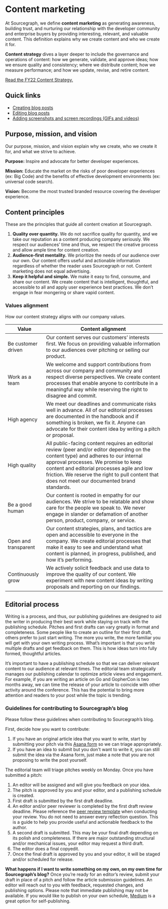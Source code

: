 # Content marketing 

At Sourcegraph, we define **content marketing** as generating awareness, building trust, and nurturing our relationship with the developer community and enterprise buyers by providing interesting, relevant, and valuable content. This definition explains why we create content and who we create it for. 

**Content strategy** dives a layer deeper to include the governance and operations of content: how we generate, validate, and approve ideas; how we ensure quality and consistency; where we distribute content; how we measure performance; and how we update, revise, and retire content.

[Read the FY22 Content Strategy.](https://docs.google.com/document/d/1uz9AN5ZiGkbVD5mQmoKNO4mdbKaI1lukQcxPB2JiPx4/edit#)


## Quick links

- [Creating blog posts](/blog/creating_blog_posts.md)
- [Editing blog posts](/blog/creating_blog_posts.md#editing-blog-posts)
- [Adding screenshots and screen recordings (GIFs and videos)](marketing/adding_screenshots_screen_recording.md)

## Purpose, mission, and vision

Our purpose, mission, and vision explain why we create, who we create it for, and what we strive to achieve.

**Purpose:** Inspire and advocate for better developer experiences.

**Mission:** Educate the market on the risks of poor developer experiences (ex: Big Code) and the benefits of effective development environments (ex: universal code search).

**Vision:** Become the most trusted branded resource
covering the developer experience.


## Content principles

These are the principles that guide all content creation at Sourcegraph. 

1. **Quality over quantity.** We do not sacrifice quality for quantity, and we take our reputation as a content producing company seriously. We respect our audiences’ time and thus, we respect the creative process and allow ample time for content creation. 
1. **Audience-first mentality.** We prioritize the needs of our audience over our own. Our content offers useful and actionable information regardless of whether the reader uses Sourcegraph or not. Content marketing does not equal advertising. 
1. **Keep it helpful and simple.** We make it easy to find, consume, and share our content. We create content that is intelligent, thoughtful, and accessible to all and apply user experience best practices. We don’t engage in fear mongering or share vapid content.

### Values alignment 

How our content strategy aligns with our company values.

| Value      | Content alignment |
| ----------- | ----------- |
| Be customer driven      | Our content serves our customers’ interests first. We focus on providing valuable information to our audiences over pitching or selling our product.  |
| Work as a team   | We welcome and support contributions from across our company and community and respect diverse perspectives. We create content processes that enable anyone to contribute in a meaningful way while reserving the right to disagree and commit.        |
| High agency   | We meet our deadlines and communicate risks well in advance. All of our editorial processes are documented in the handbook and if something is broken, we fix it. Anyone can advocate for their content idea by writing a pitch or proposal.     |
| High quality   | All public-facing content requires an editorial review (peer and/or editor depending on the content type) and adheres to our internal approval processes. We promise to keep content and editorial processes agile and low friction. We reserve the right to pull content that does not meet our documented brand standards.   |
| Be a good human   | Our content is rooted in empathy for our audiences. We strive to be relatable and show care for the people we speak to. We never engage in slander or defamation of another person, product, company, or service.    |
| Open and transparent  | Our content strategies, plans, and tactics are open and accessible to everyone in the company. We create editorial processes that make it easy to see and understand what content is planned, in progress, published, and how it’s performing.    |
| Continuously grow   | We actively solicit feedback and use data to improve the quality of our content. We experiment with new content ideas by writing proposals and reporting on our findings.   |

## Editorial process 

Writing is a process, and thus, our publishing guidelines are designed to aid the writer in producing their best work while staying on track with the publishing schedule. Pitches and first drafts can vary greatly in format and completeness. Some people like to create an outline for their first draft, others prefer to just start writing. The more you write, the more familiar you will get with your own writing process. What’s important is that you write multiple drafts and get feedback on them. This is how ideas turn into fully formed, thoughtful articles. 

It’s important to have a publishing schedule so that we can deliver relevant content to our audience at relevant times. The editorial team strategically manages our publishing calendar to optimize article views and engagement. For example, if you are writing an article on Go and GopherCon is two months away, we can time the release of your article to coincide with other activity around the conference. This has the potential to bring more attention and readers to your post while the topic is trending. 

### Guidelines for contributing to Sourcegraph’s blog

Please follow these guidelines when contributing to Sourcegraph’s blog. 

First, decide how you want to contribute:

1. If you have an original article idea that you want to write, start by submitting your pitch via this [Asana form](https://form.asana.com/?k=gU7tdLoh3TyyrSa-w0-pCQ&d=7195383522959) so we can triage appropriately.
1. If you have an idea to submit but you don't want to write it, you can still submit the idea via the Asana form, just make a note that you are not proposing to write the post yourself.

The editorial team will triage pitches weekly on Monday. Once you have submitted a pitch:

1. An editor will be assigned and will give you feedback on your idea.
1. The pitch is approved by you and your editor, and a publishing schedule is created. 
1. First draft is submitted by the first draft deadline. 
1. An editor and/or peer reviewer is completed by the first draft review deadline. Please reference the [peer review template](https://docs.google.com/document/d/1KHFMIGmbmDPsE8EYPAf4DPD6kek_1dRnKf49wG5foU0/edit) when conducting your review. You do not need to answer every reflection question. This is a guide to help you provide useful and actionable feedback to the author. 
1. A second draft is submitted. This may be your final draft depending on its polish and completeness. If there are major outstanding structural and/or mechanical issues, your editor may request a third draft.
1. The editor does a final copyedit.
1. Once the final draft is approved by you and your editor, it will be staged and/or scheduled for release. 

**What happens if I want to write something on my own, on my own time for Sourcegraph’s blog?** Once you’re ready for an editor’s review, submit your draft in place of a pitch and follow the article submission guidelines. An editor will reach out to you with feedback, requested changes, and publishing options. Please note that immediate publishing may not be available. If you would like to publish on your own schedule, [Medium](https://medium.com/) is a great option for self-publishing. 
